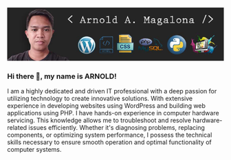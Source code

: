 ![Design and Development](https://github.com/Arnold-Mags/Arnold-Mags/blob/main/AR.jpg)

### Hi there 👋, my name is ARNOLD!

I am a highly dedicated and driven IT professional with a deep passion for utilizing technology to create innovative solutions. With extensive experience in developing websites using WordPress and building web applications using PHP.
I have hands-on experience in computer hardware servicing. This knowledge allows me to troubleshoot and resolve hardware-related issues efficiently. Whether it's diagnosing problems, replacing components, or optimizing system performance, I possess the technical skills necessary to ensure smooth operation and optimal functionality of computer systems.
